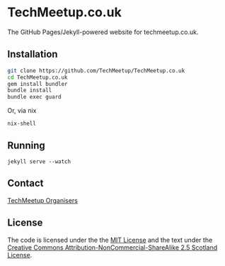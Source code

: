 # TechMeetup.co.uk
The GitHub Pages/Jekyll-powered website for techmeetup.co.uk.

## Installation

```bash
git clone https://github.com/TechMeetup/TechMeetup.co.uk
cd TechMeetup.co.uk
gem install bundler
bundle install
bundle exec guard
```

Or, via nix

```
nix-shell
```

## Running

```
jekyll serve --watch
```

## Contact
[TechMeetup Organisers](mailto:techmeetuporganisers@googlegroups.com)

## License
The code is licensed under the the [MIT License](http://en.wikipedia.org/wiki/MIT_License) and the text under the [Creative Commons Attribution-NonCommercial-ShareAlike 2.5 Scotland License](http://creativecommons.org/licenses/by-nc-sa/2.5/scotland/).
